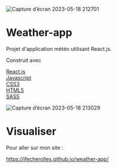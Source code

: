 ![Capture d’écran 2023-05-18 212701](https://github.com/JFecherolles/weather-app/assets/115983952/d1777d5f-b5da-49a0-b669-23d0fbc71d6f)
# Weather-app

Projet d'application météo utilisant React.js.

Construit avec

[React.js](https://fr.legacy.reactjs.org/) <br>
[Javascript](https://www.javascript.com/)<br>
[CSS3](https://developer.mozilla.org/en-US/docs/Web/CSS) <br>
[HTML5](https://www.w3schools.com/html/default.asp) <br>
[SASS](https://sass-lang.com/)

![Capture d’écran 2023-05-18 213029](https://github.com/JFecherolles/weather-app/assets/115983952/27acfd0c-a44c-4b55-922d-598154d7011f)

# Visualiser

Pour aller sur mon site :

https://jfecherolles.github.io/weather-app/
